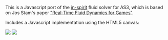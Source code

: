 This is a Javascript port of the [in-spirit](http://code.google.com/p/in-spirit/wiki/FluidSolver) fluid solver for AS3, which is based on Jos Stam's paper ["Real-Time Fluid Dynamics for Games"](http://www.dgp.toronto.edu/people/stam/reality/Research/pdf/GDC03.pdf).

Includes a Javascript implementation using the HTML5 canvas:

<a href='http://matthewfargo.com/jsfluids'><img src='http://matthewfargo.com/jsfluids/jsfluids2.png' /></a>
<a href='http://matthewfargo.com/jsfluids'><img src='http://matthewfargo.com/jsfluids/jsfluids1.png' /></a>